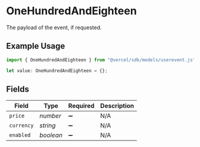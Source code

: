 # OneHundredAndEighteen

The payload of the event, if requested.

## Example Usage

```typescript
import { OneHundredAndEighteen } from "@vercel/sdk/models/userevent.js";

let value: OneHundredAndEighteen = {};
```

## Fields

| Field              | Type               | Required           | Description        |
| ------------------ | ------------------ | ------------------ | ------------------ |
| `price`            | *number*           | :heavy_minus_sign: | N/A                |
| `currency`         | *string*           | :heavy_minus_sign: | N/A                |
| `enabled`          | *boolean*          | :heavy_minus_sign: | N/A                |